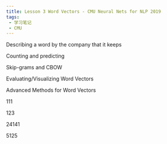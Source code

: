 ```yaml
---
title: Lesson 3 Word Vectors - CMU Neural Nets for NLP 2019
tags:
 - 学习笔记
 - CMU
---
```


Describing a word by the company that it keeps

Counting and predicting

Skip-grams and CBOW

Evaluating/Visualizing Word Vectors

Advanced Methods for Word Vectors

<!--more-->

111

123



24141

5125